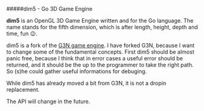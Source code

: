 #####dim5 - Go 3D Game Engine

**dim5** is an OpenGL 3D Game Engine written and for the Go language. The name stands for the fifth dimension, which is after length, height, depth and time, fun 😉.


dim5 is a fork of the [G3N game engine](https://github.com/g3n/engine). I have forked G3N, because I want to change some of the fundamental concepts. First dim5 should be almost panic free, because I think that in error cases a useful error should be returned, and it should be the up to the programmer to take the right path. So (s)he could gather useful informations for debuging.

While dim5 has already moved a bit from G3N, it is not a dropin replacement.

The API will change in the future.


